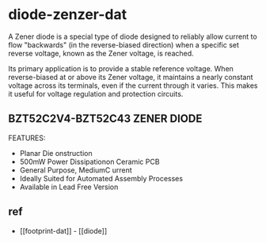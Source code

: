 
# diode-zenzer-dat

A Zener diode is a special type of diode designed to reliably allow current to flow "backwards" (in the reverse-biased direction) when a specific set reverse voltage, known as the Zener voltage, is reached.

Its primary application is to provide a stable reference voltage. When reverse-biased at or above its Zener voltage, it maintains a nearly constant voltage across its terminals, even if the current through it varies. This makes it useful for voltage regulation and protection circuits.


## BZT52C2V4-BZT52C43 ZENER DIODE

FEATURES:
- Planar Die onstruction
- 500mW Power Dissipationon Ceramic PCB
- General Purpose, MediumC urrent
- Ideally Suited for Automated Assembly Processes
- Available in Lead Free Version


## ref 

- [[footprint-dat]] - [[diode]]